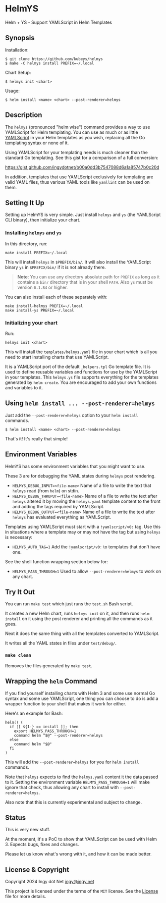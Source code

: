 HelmYS
======

Helm + YS - Support YAMLScript in Helm Templates


## Synopsis

Installation:

```
$ git clone https://github.com/kubeys/helmys
$ make -C helmys install PREFIX=~/.local
```

Chart Setup:
```
$ helmys init <chart>
```

Usage:
```
$ helm install <name> <chart> --post-renderer=helmys
```


## Description

The `helmys` (pronounced "helm wise") command provides a way to use YAMLScript
for Helm templating.
You can use as much or as little [YAMLScript](https://yamlscript.org) in your
Helm templates as you wish, replacing all the Go templating syntax or none of
it.

Using YAMLScript for your templating needs is much cleaner than the standard Go
templating.
See this gist for a comparison of a full conversion:

<!-- XXX Replace gist with nicer yamlscript.org/doc/... page -->
https://gist.github.com/ingydotnet/b00a0dd3b7547088d6a1a85747b0c20d

In addition, templates that use YAMLScript exclusively for templating are valid
YAML files, thus various YAML tools like `yamllint` can be used on them.


## Setting It Up

Setting up HelmYS is very simple.
Just install `helmys` and `ys` (the YAMLScript CLI binary), then initialize
your chart.


### Installing `helmys` and `ys`

In this directory, run:
```
make install PREFIX=~/.local
```

This will install `helmys` in `$PREFIX/bin/`.
It will also install the YAMLScript binary `ys` in `$PREFIX/bin/` if it is not
already there.

> **Note**: You can use any directory absolute path for `PREFIX` as long as it
> contains a `bin/` directory that is in your shell `PATH`.
> Also `ys` must be version `0.1.84` or higher.

You can also install each of these separately with:
```
make install-helmys PREFIX=~/.local
make install-ys PREFIX=~/.local
```


### Initializing your chart

Run:
```
helmys init <chart>
```

This will install the `templates/helmys.yaml` file in your chart which is all
you need to start installing charts that use YAMLScript.

It is a YAMLScript port of the default `_helpers.tpl` Go template file.
It is used to define reusable variables and functions for use by the YAMLScript
in your templates.
This `helmys.ys` file supports everything for the templates generated by
`helm create`.
You are encouraged to add your own functions and variables to it.


## Using `helm install ... --post-renderer=helmys`

Just add the `--post-renderer=helmys` option to your `helm install` commands.
```
$ helm install <name> <chart> --post-renderer=helmys
```

That's it!
It's really that simple!


## Environment Variables

HelmYS has some environment variables that you might want to use.

These 3 are for debugging the YAML states during `helmys` post rendering.

* `HELMYS_DEBUG_INPUT=<file-name>`
  Name of a file to write the text that `helmys` read (from `helm`) on stdin.
* `HELMYS_DEBUG_THRUPUT=<file-name>`
  Name of a file to write the text after `helmys` altered it by moving the
  `helmys.yaml` template content to the front and adding the tags required by
  YAMLScript.
* `HELMYS_DEBUG_OUTPUT=<file-name>`
  Name of a file to write the text after `helmys` has evaluated everything as
  YAMLScript.

Templates using YAMLScript must start with a `!yamlscript/v0:` tag.
Use this in situations where a template may or may not have the tag but using
`helmys` is necessary:

* `HELMYS_AUTO_TAG=1`
  Add the `!yamlscript/v0:` to templates that don't have one.

See the shell function wrapping section below for:

* `HELMYS_PASS_THROUGH=1`
  Used to allow `--post-renderer=helmys` to work on any chart.


## Try It Out

You can run `make test` which just runs the `test.sh` Bash script.

It creates a new Helm chart, runs `helmys init` on it, and then runs `helm
install` on it using the post renderer and printing all the commands as it
goes.

Next it does the same thing with all the templates converted to YAMLScript.

It writes all the YAML states in files under `test/debug/`.

### `make clean`

Removes the files generated by `make test`.


## Wrapping the `helm` Command

If you find yourself installing charts with Helm 3 and some use normal Go
syntax and some use YAMLScript, one thing you can choose to do is add a
wrapper function to your shell that makes it work for either.

Here's an example for Bash:

```
helm() (
  if [[ ${1-} == install ]]; then
    export HELMYS_PASS_THROUGH=1
    command helm "$@" --post-renderer=helmys
  else
    command helm "$@"
  fi
)
```

This will add the `--post-renderer=helmys` for you for `helm install` commands.

Note that `helmys` expects to find the `helmys.yaml` content it the data passed
to it.
Setting the environment variable `HELMYS_PASS_THROUGH=1` will make ignore that
check, thus allowing any chart to install with `--post-renderer=helmys`.

Also note that this is currently experimental and subject to change.


## Status

This is very new stuff.

At the moment, it's a PoC to show that YAMLScript can be used with Helm 3.
Expects bugs, fixes and changes.

Please let us know what's wrong with it, and how it can be made better.


## License & Copyright

Copyright 2024 Ingy döt Net <ingy@ingy.net>

This project is licensed under the terms of the `MIT` license.
See the [License](https://github.com/kubeys/helmys/blob/main/License) file for
more details.
